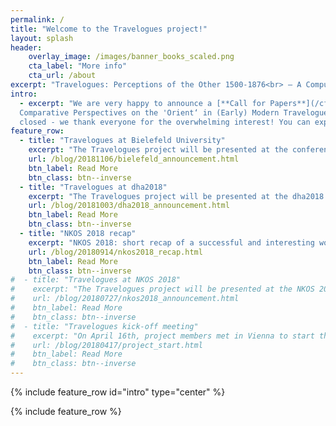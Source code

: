 ```yaml
---
permalink: /
title: "Welcome to the Travelogues project!"
layout: splash
header:
    overlay_image: /images/banner_books_scaled.png
    cta_label: "More info"
    cta_url: /about
excerpt: "Travelogues: Perceptions of the Other 1500-1876<br> – A Computerized Analysis"
intro:
  - excerpt: "We are very happy to announce a [**Call for Papers**](/cfp/) for the Workshop „On the Way into the Unknown? 
  Comparative Perspectives on the 'Orient‘ in (Early) Modern Travelogues“ in Vienna on 28.–29.11.2019. The submission is now
  closed - we thank everyone for the overwhelming interest! You can expect further information soon."
feature_row:
  - title: "Travelogues at Bielefeld University"
    excerpt: "The Travelogues project will be presented at the conference “Traveling, Narrating Comparing. Travel Narratives of the Americas from 18th to the 20th Century” at Bielefeld University!"
    url: /blog/20181106/bielefeld_announcement.html
    btn_label: Read More
    btn_class: btn--inverse
  - title: "Travelogues at dha2018"
    excerpt: "The Travelogues project will be presented at the dha2018 conference on Thursday, November 29th, in Salzburg, Austria!"
    url: /blog/20181003/dha2018_announcement.html
    btn_label: Read More
    btn_class: btn--inverse
  - title: "NKOS 2018 recap"
    excerpt: "NKOS 2018: short recap of a successful and interesting workshop."
    url: /blog/20180914/nkos2018_recap.html
    btn_label: Read More
    btn_class: btn--inverse
#  - title: "Travelogues at NKOS 2018"
#    excerpt: "The Travelogues project will be presented at the NKOS 2018 workshop on 13th September, in Porto, Portugal!"
#    url: /blog/20180727/nkos2018_announcement.html
#    btn_label: Read More
#    btn_class: btn--inverse
#  - title: "Travelogues kick-off meeting"
#    excerpt: "On April 16th, project members met in Vienna to start the work on our project."
#    url: /blog/20180417/project_start.html
#    btn_label: Read More
#    btn_class: btn--inverse
---
```


{% include feature_row id="intro" type="center" %}

{% include feature_row %}
